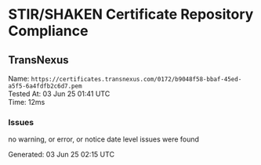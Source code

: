 # STIR/SHAKEN Certificate Repository Compliance

## TransNexus

Name: `https://certificates.transnexus.com/0172/b9048f58-bbaf-45ed-a5f5-6a4fdfb2c6d7.pem`\
Tested At: 03 Jun 25 01:41 UTC\
Time: 12ms

### Issues

no warning, or error, or notice date level issues were found

Generated: 03 Jun 25 02:15 UTC